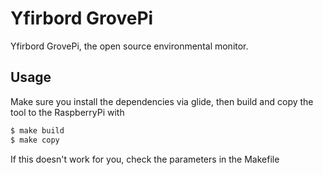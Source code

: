 # Yfirbord GrovePi
Yfirbord GrovePi, the open source environmental monitor.


## Usage

Make sure you install the dependencies via glide, then build and copy the tool to the RaspberryPi with

```sh
$ make build
$ make copy
```

If this doesn't work for you, check the parameters in the Makefile
